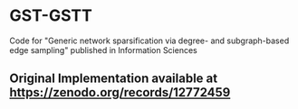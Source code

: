 # GST-GSTT
 Code for "Generic network sparsification via degree- and subgraph-based edge sampling" published in Information Sciences

## Original Implementation available at https://zenodo.org/records/12772459
